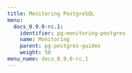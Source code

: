 ```yaml
---
title: Monitoring PostgreSQL
menu:
  docs_0.9.0-rc.1:
    identifier: pg-monitoring-postgres
    name: Monitoring
    parent: pg-postgres-guides
    weight: 50
menu_name: docs_0.9.0-rc.1
---
```



